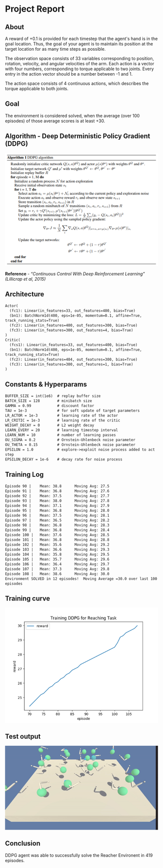 # Project Report

## About
A reward of +0.1 is provided for each timestep that the agent's hand is in the goal location. Thus, the goal of your agent is to maintain its position at the target location for as many time steps as possible.  

The observation space consists of 33 variables corresponding to position, rotation, velocity, and angular velocities of the arm. Each action is a vector with four numbers, corresponding to torque applicable to two joints. Every entry in the action vector should be a number between -1 and 1.

The action space consists of 4 continuous actions, which describes the torque applicable to both joints.

## Goal
The environment is considered solved, when the average (over 100 episodes) of those average scores is at least +30. 

## Algorithm - Deep Deterministic Policy Gradient (DDPG)
<p align= "center">
  <img src="images/ddpg_algo.png">
</p>

**Reference** - *“Continuous Control With Deep Reinforcement Learning” (Lillicrap et al, 2015)*

## Architecture
```
Actor(
  (fc1): Linear(in_features=33, out_features=400, bias=True)
  (bn1): BatchNorm1d(400, eps=1e-05, momentum=0.1, affine=True, track_running_stats=True)
  (fc2): Linear(in_features=400, out_features=300, bias=True)
  (fc3): Linear(in_features=300, out_features=4, bias=True)
)
Critic(
  (fcs1): Linear(in_features=33, out_features=400, bias=True)
  (bn1): BatchNorm1d(400, eps=1e-05, momentum=0.1, affine=True, track_running_stats=True)
  (fc2): Linear(in_features=404, out_features=300, bias=True)
  (fc3): Linear(in_features=300, out_features=1, bias=True)
)
```
## Constants & Hyperparams
```
BUFFER_SIZE = int(1e6)  # replay buffer size
BATCH_SIZE = 128        # minibatch size
GAMMA = 0.99            # discount factor
TAU = 1e-3              # for soft update of target parameters
LR_ACTOR = 1e-3         # learning rate of the actor
LR_CRITIC = 1e-3        # learning rate of the critic
WEIGHT_DECAY = 0        # L2 weight decay
LEARN_EVERY = 20        # learning timestep interval
LEARN_NUM = 10          # number of learning passes
OU_SIGMA = 0.2          # Ornstein-Uhlenbeck noise parameter
OU_THETA = 0.15         # Ornstein-Uhlenbeck noise parameter
EPSILON = 1.0           # explore->exploit noise process added to act step
EPSILON_DECAY = 1e-6    # decay rate for noise process
```
## Training Log
```
Episode 90 |    Mean: 38.8      Moving Avg: 27.5
Episode 91 |    Mean: 36.8      Moving Avg: 27.6
Episode 92 |    Mean: 37.5      Moving Avg: 27.7
Episode 93 |    Mean: 38.0      Moving Avg: 27.8
Episode 94 |    Mean: 37.1      Moving Avg: 27.9
Episode 95 |    Mean: 36.8      Moving Avg: 28.0
Episode 96 |    Mean: 37.5      Moving Avg: 28.1
Episode 97 |    Mean: 36.5      Moving Avg: 28.2
Episode 98 |    Mean: 36.8      Moving Avg: 28.3
Episode 99 |    Mean: 36.8      Moving Avg: 28.4
Episode 100 |   Mean: 37.6      Moving Avg: 28.5
Episode 101 |   Mean: 36.8      Moving Avg: 28.8
Episode 102 |   Mean: 35.6      Moving Avg: 29.2
Episode 103 |   Mean: 36.6      Moving Avg: 29.3
Episode 104 |   Mean: 35.8      Moving Avg: 29.5
Episode 105 |   Mean: 35.7      Moving Avg: 29.6
Episode 106 |   Mean: 36.4      Moving Avg: 29.7
Episode 107 |   Mean: 37.3      Moving Avg: 29.8
Episode 108 | 	Mean: 38.6		Moving Avg: 30.0
Environment SOLVED in 12 episodes!	Moving Average =30.0 over last 100 episodes

```

## Training curve
<p align= "center">
  <img src="images/training_plot.png">
</p>


## Test output
<p align= "center">
  <img src="images/reaching_visual.gif">
</p>

## Conclusion
DDPG agent was able to successfully solve the Reacher Environent in 419 episodes.

